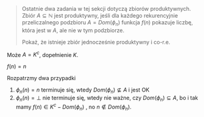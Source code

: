> Ostatnie dwa zadania w tej sekcji dotyczą zbiorów produktywnych. Zbiór $A\subseteq \mathbb{N}$ jest produktywny, jeśli dla każdego rekurencyjnie przeliczalnego podzbioru $A=Dom(\phi_n)$ funkcja $f(n)$ pokazuje liczbę, która jest w $A$, ale nie w tym podzbiorze.
> 
> Pokaż, że istnieje zbiór jednocześnie produktywny i co-r.e.

Może $A=K^c$, dopełnienie $K$.

$f(n)=n$

Rozpatrzmy dwa przypadki
1. $\phi_n(n)=n$ terminuje się, wtedy $Dom(\phi_n)\not\subseteq A$ i jest OK
2. $\phi_n(n)=\perp$ nie terminuje się, wtedy nie ważne, czy $Dom(\phi_n)\subseteq A$, bo i tak mamy $f(n)\in K^c-Dom(\phi_n)$ , no $n\not\in Dom(\phi_n)$.
